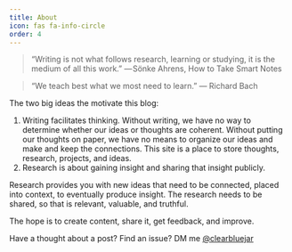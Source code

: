 ```yaml
---
title: About
icon: fas fa-info-circle
order: 4
---
```


>“Writing is not what follows research, learning or studying, it is the medium of all this work.”
— Sönke Ahrens, How to Take Smart Notes

> “We teach best what we most need to learn.” ― Richard Bach

The two big ideas the motivate this blog:

1. Writing facilitates thinking. Without writing, we have no way to determine whether our ideas or thoughts are coherent. Without putting our thoughts on paper, we have no means to organize our ideas and make and keep the connections. This site is a place to store thoughts, research, projects, and ideas.
2. Research is about gaining insight and sharing that insight publicly.

Research provides you with new ideas that need to be connected, placed into context, to eventually produce insight. The research needs to be shared, so that is relevant, valuable, and truthful.

The hope is to create content, share it, get feedback, and improve.

Have a thought about a post? Find an issue? DM me [@clearbluejar](https://twitter.com/clearbluejar)
